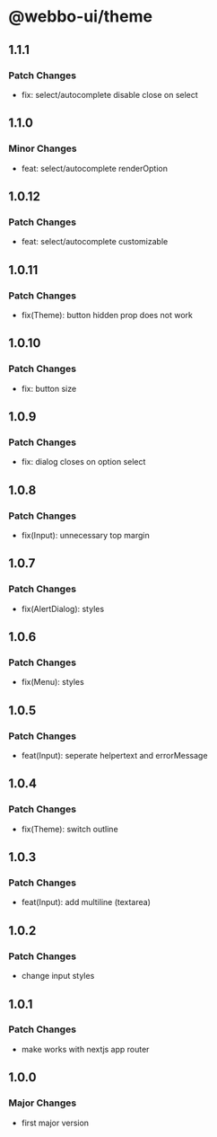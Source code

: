 # @webbo-ui/theme

## 1.1.1

### Patch Changes

- fix: select/autocomplete disable close on select

## 1.1.0

### Minor Changes

- feat: select/autocomplete renderOption

## 1.0.12

### Patch Changes

- feat: select/autocomplete customizable

## 1.0.11

### Patch Changes

- fix(Theme): button hidden prop does not work

## 1.0.10

### Patch Changes

- fix: button size

## 1.0.9

### Patch Changes

- fix: dialog closes on option select

## 1.0.8

### Patch Changes

- fix(Input): unnecessary top margin

## 1.0.7

### Patch Changes

- fix(AlertDialog): styles

## 1.0.6

### Patch Changes

- fix(Menu): styles

## 1.0.5

### Patch Changes

- feat(Input): seperate helpertext and errorMessage

## 1.0.4

### Patch Changes

- fix(Theme): switch outline

## 1.0.3

### Patch Changes

- feat(Input): add multiline (textarea)

## 1.0.2

### Patch Changes

- change input styles

## 1.0.1

### Patch Changes

- make works with nextjs app router

## 1.0.0

### Major Changes

- first major version
